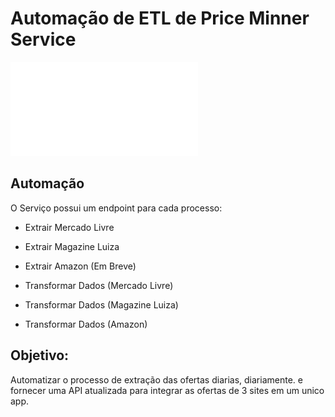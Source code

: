 # Automação de ETL de Price Minner Service

![Diagrama de Automação de ETL](diagrama.pdf)

## Automação

O Serviço possui um endpoint para cada processo:

- Extrair Mercado Livre
- Extrair Magazine Luiza
- Extrair Amazon (Em Breve)

- Transformar Dados (Mercado Livre)
- Transformar Dados (Magazine Luiza)
- Transformar Dados (Amazon)

## Objetivo:

Automatizar o processo de extração das ofertas diarias, diariamente. e fornecer uma API atualizada para integrar as ofertas de 3 sites em um unico app.